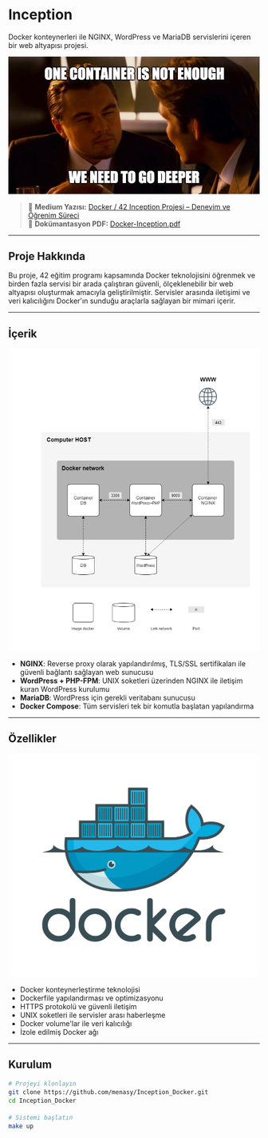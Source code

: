 # Inception
Docker konteynerleri ile NGINX, WordPress ve MariaDB servislerini içeren bir web altyapısı projesi.

<img src="https://raw.githubusercontent.com/menasy/Project_icons/main/InceptionImages/42ContainerImage.png" alt="42ContainerImage" width="700"/>

> 🚀 **Medium Yazısı:** [Docker / 42 Inception Projesi – Deneyim ve Öğrenim Süreci]()  
> 📄 **Dokümantasyon PDF:** [Docker-Inception.pdf](https://github.com/menasy/Inception_Docker/raw/main/Docker-Inception.pdf)

---

## Proje Hakkında

Bu proje, 42 eğitim programı kapsamında Docker teknolojisini öğrenmek ve birden fazla servisi bir arada çalıştıran güvenli, ölçeklenebilir bir web altyapısı oluşturmak amacıyla geliştirilmiştir. Servisler arasında iletişimi ve veri kalıcılığını Docker'ın sunduğu araçlarla sağlayan bir mimari içerir.

---

## İçerik

<img src="https://raw.githubusercontent.com/menasy/Project_icons/main/InceptionImages/inceptionArtitech.png" alt="inceptionArtitech" width="600"/>

- **NGINX**: Reverse proxy olarak yapılandırılmış, TLS/SSL sertifikaları ile güvenli bağlantı sağlayan web sunucusu  
- **WordPress + PHP-FPM**: UNIX soketleri üzerinden NGINX ile iletişim kuran WordPress kurulumu  
- **MariaDB**: WordPress için gerekli veritabanı sunucusu  
- **Docker Compose**: Tüm servisleri tek bir komutla başlatan yapılandırma

---

## Özellikler

<img src="https://raw.githubusercontent.com/menasy/Project_icons/main/InceptionImages/dockerGlobal.png" alt="dockerGlobal" width="500"/>

- Docker konteynerleştirme teknolojisi  
- Dockerfile yapılandırması ve optimizasyonu  
- HTTPS protokolü ve güvenli iletişim  
- UNIX soketleri ile servisler arası haberleşme  
- Docker volume'lar ile veri kalıcılığı  
- İzole edilmiş Docker ağı

---

## Kurulum

```bash
# Projeyi klonlayın
git clone https://github.com/menasy/Inception_Docker.git
cd Inception_Docker

# Sistemi başlatın
make up
